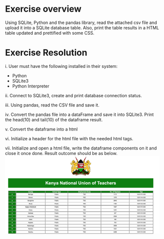 # Exercise overview
Using SQLite, Python and the pandas library, read the attached csv file and upload it into a SQLite database table. Also, print the table results in a HTML table updated and prettified with some CSS. 


# Exercise Resolution
i. User must have the following installed in their system: 
  - Python
  - SQLite3
  - Python Interpreter
  
ii. Connect to SQLite3, create and print database connection status.

iii. Using pandas, read the CSV file and save it.

iv. Convert the pandas file into a dataFrame and save it into SQLite3. Print the head(10) and tail(10) of the dataframe result. 

v. Convert the dataframe into a html

vi. Initialize a header for the html file with the needed html tags.

vii. Initialize and open a html file, write the dataframe components on it and close it once done. Result outcome should be as below.
![HTML_Results.png](https://github.com/Jomondi/SQLite3_PandasProject/blob/main/HTML_Results.png)

